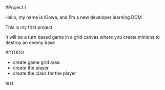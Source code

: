 #Project 1

Hello, my name is Kiowa, and i'm a new developer learning DOM

This is my first project

It will be a turn based game in a grid canvas where you create minions to destroy an enemy base

##TODO

- create game grid area
- create the player
- create the class for the player 

test